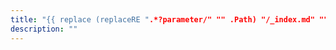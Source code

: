 ```yaml
---
title: "{{ replace (replaceRE ".*?parameter/" "" .Path) "/_index.md" "" }}"
description: ""
---
```

